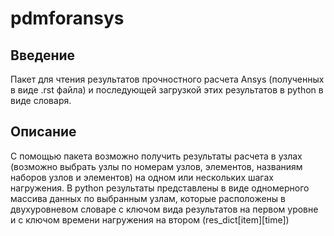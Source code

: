 # pdmforansys

## Введение
Пакет для чтения результатов прочностного расчета Ansys (полученных в виде .rst файла) и последующей загрузкой этих результатов в python в виде словаря. 

## Описание
С помощью пакета возможно получить результаты расчета в узлах (возможно выбрать узлы по номерам узлов, элементов, названиям наборов узлов и элементов) на одном или нескольких шагах нагружения.
В python результаты представлены в виде одномерного массива данных по выбранным узлам, которые расположены в двухуровневом словаре с ключом вида результатов на первом уровне и с ключом времени нагружения на втором (res_dict[item][time])
